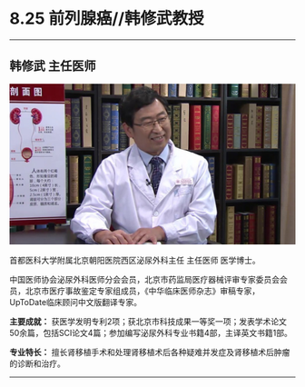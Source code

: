 # 8.25 前列腺癌//韩修武教授

---

## 韩修武 主任医师

![1681545399332](image/c08_025/1681545399332.png)

首都医科大学附属北京朝阳医院西区泌尿外科主任 主任医师 医学博士。

中国医师协会泌尿外科医师分会会员，北京市药监局医疗器械评审专家委员会会员，北京市医疗事故鉴定专家组成员，《中华临床医师杂志》审稿专家，UpToDate临床顾问中文版翻译专家。


**主要成就：** 获医学发明专利2项；获北京市科技成果一等奖一项；发表学术论文50余篇，包括SCI论文4篇；参加编写泌尿外科专业书籍4部，主译英文书籍1部。


**专业特长：** 擅长肾移植手术和处理肾移植术后各种疑难并发症及肾移植术后肿瘤的诊断和治疗。

---

